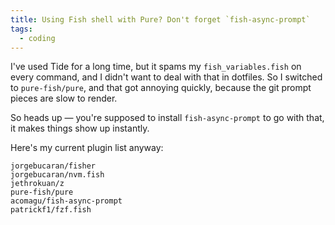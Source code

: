 ```yaml
---
title: Using Fish shell with Pure? Don't forget `fish-async-prompt`
tags:
  - coding
---
```


I've used Tide for a long time, but it spams my `fish_variables.fish` on every command, and I didn't want to deal with that in dotfiles. So I switched to `pure-fish/pure`, and that got annoying quickly, because the git prompt pieces are slow to render.

So heads up — you're supposed to install `fish-async-prompt` to go with that, it makes things show up instantly.

Here's my current plugin list anyway:

```shell
jorgebucaran/fisher
jorgebucaran/nvm.fish
jethrokuan/z
pure-fish/pure
acomagu/fish-async-prompt
patrickf1/fzf.fish
```
